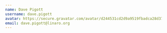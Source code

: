 ```yaml
---
name: Dave Pigott
username: dave.pigott
avatar: https://secure.gravatar.com/avatar/d244531cd2d9a9519fbadca28d374c13?s=32&d=blank&r=g
email: dave.pigott@linaro.org
---
```


